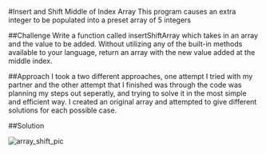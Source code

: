 #Insert and Shift Middle of Index Array
This program causes an extra integer to be populated into a preset array of 5 integers

##Challenge
Write a function called insertShiftArray which takes in an array and the value to be added. Without utilizing any of the built-in methods available to your language, return an array with the new value added at the middle index.


##Approach
I took a two different approaches, one attempt I tried with my partner and the other attempt that I finished was through the code was
planning my steps out seperatly, and trying to solve it in the most simple and efficient way. I created an original array and attempted 
to give different solutions for each possible case.






##Solution

![array_shift_pic](../assets/array_shift.jpg)
